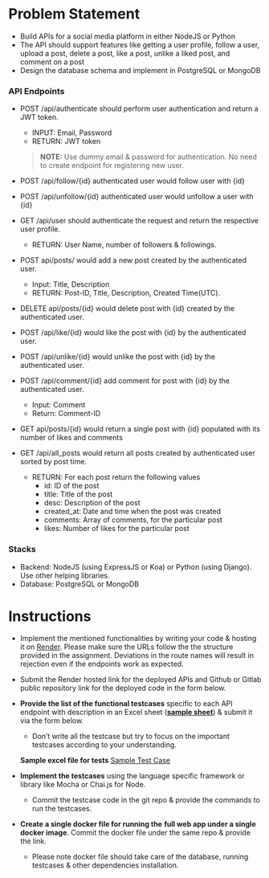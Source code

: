 # Problem Statement

- Build APIs for a social media platform in either NodeJS or Python
- The API should support features like getting a user profile, follow a user, upload a post, delete a post, like a post, unlike a liked post, and comment on a post
- Design the database schema and implement in PostgreSQL or MongoDB

### **API Endpoints**

- POST /api/authenticate should perform user authentication and return a JWT token.
    - INPUT: Email, Password
    - RETURN: JWT token


    >**NOTE:** Use dummy email & password for authentication. No need to create endpoint for registering new user.
    
    
- POST /api/follow/{id} authenticated user would follow user with {id}
- POST /api/unfollow/{id} authenticated user would unfollow a user with {id}
- GET /api/user should authenticate the request and return the respective user profile.
    - RETURN: User Name, number of followers & followings.
- POST api/posts/ would add a new post created by the authenticated user.
    - Input: Title, Description
    - RETURN: Post-ID, Title, Description, Created Time(UTC).
- DELETE api/posts/{id} would delete post with {id} created by the authenticated user.
- POST /api/like/{id} would like the post with {id} by the authenticated user.
- POST /api/unlike/{id} would unlike the post with {id} by the authenticated user.
- POST /api/comment/{id} add comment for post with {id} by the authenticated user.
    - Input: Comment
    - Return: Comment-ID
- GET api/posts/{id} would return a single post with {id} populated with its number of likes and comments
- GET /api/all_posts would return all posts created by authenticated user sorted by post time.
    - RETURN: For each post return the following values
        - id: ID of the post
        - title: Title of the post
        - desc: Description of the post
        - created_at: Date and time when the post was created
        - comments: Array of comments, for the particular post
        - likes: Number of likes for the particular post

### **Stacks**

- Backend: NodeJS (using ExpressJS or Koa) or Python (using Django). Use other helping libraries.
- Database: PostgreSQL or MongoDB

# Instructions

- Implement the mentioned functionalities by writing your code & hosting it on [Render](https://render.com/). Please make sure the URLs follow the the structure provided in the assignment. Deviations in the route names will result in rejection even if the endpoints work as expected.
- Submit the Render hosted link for the deployed APIs and Github or Gitlab public repository link for the deployed code in the form below.
- **Provide the list of the functional testcases** specific to each API endpoint with description in an Excel sheet ([**sample sheet**](https://www.notion.so/Back-End-Assignment-REUNION-bd5e48b7aab54e91b6ee8829c3e30c4a)) & submit it via the form below.
    - Don’t write all the testcase but try to focus on the important testcases according to your understanding.
    

    **Sample excel file for tests**
    [Sample Test Case](https://s3-us-west-2.amazonaws.com/secure.notion-static.com/04d601bc-47d5-45f9-bcd5-eba09e7b6acc/Untitled.xlsx)
    

    
- **Implement the testcases** using the language specific framework or library like Mocha or Chai.js for Node.
    - Commit the testcase code in the git repo & provide the commands to run the testcases.
- **Create a single docker file for running the** **full web app under a single docker image**. Commit the docker file under the same repo & provide the link.
    - Please note docker file should take care of the database, running testcases & other dependencies installation.